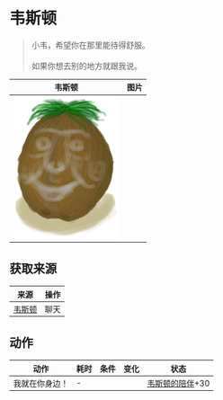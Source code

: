 # 韦斯顿  
> 小韦，希望你在那里能待得舒服。<br><br>如果你想去别的地方就跟我说。  
  
  韦斯顿  |   图片   
 ----  |  ----:   
   |  ![](Sprite/Weston.png)   
  
## 获取来源  
来源  |  操作  
----  |  ----  
[韦斯顿](Weston.md)  |  聊天  
## 动作  
动作  |  耗时  |  条件  |  变化  |  状态  
----  |  ----  |  ----  |  ----  |  ----  
我就在你身边！<br>  |  -  |    |    |  [韦斯顿的陪伴](WestonCompany.md)+30  
